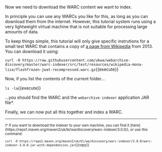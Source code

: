 Now we need to download the WARC content we want to index. 

In principle you can use any WARCs you like for this, as long as you can download them from the internet. However, this tutorial system runs using a very lightweight virtual machine that is not suitable for processing large amounts of data.

To keep things simple, this tutorial will only give specific instrutions for a small test WARC that contains a copy of [a page from Wikipedia](https://en.wikipedia.org/wiki/Mona_Lisa) from 2013. You can download it using:

`curl -O https://raw.githubusercontent.com/ukwa/webarchive-discovery/master/warc-indexer/src/test/resources/wikipedia-mona-lisa/flashfrozen-jwat-recompressed.warc.gz`{{execute}}

Now, if you list the contents of the current folder...

`ls -la`{{execute}}

...you should find the WARC and the `webarchive-indexer` application JAR file\*.

Finally, we can now put all this together and index a WARC.

----

<small>
\* If you want to download the indexer to your own machine, you can find it [here](https://repo1.maven.org/maven2/uk/bl/wa/discovery/warc-indexer/3.0.0/), or use this command:

`curl -O https://repo1.maven.org/maven2/uk/bl/wa/discovery/warc-indexer/3.0.0/warc-indexer-3.0.0-jar-with-dependencies.jar`{{copy}}

</small>
